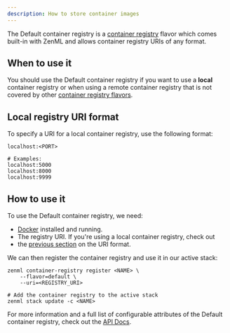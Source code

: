 ```yaml
---
description: How to store container images
---
```


The Default container registry is a [container registry](./container-registries.md) 
flavor which comes built-in with ZenML and allows container registry URIs
of any format.

## When to use it

You should use the Default container registry if you want to use a **local**
container registry or when using a remote container registry that is not 
covered by other [container registry flavors](./container-registries.md#container-registry-flavors).

## Local registry URI format

To specify a URI for a local container registry, use the following format:
```shell
localhost:<PORT>

# Examples:
localhost:5000
localhost:8000
localhost:9999
```

## How to use it

To use the Default container registry, we need:
* [Docker](https://www.docker.com) installed and running.
* The registry URI. If you're using a local container registry, check out 
* the [previous section](#local-registry-uri-format) on the URI format.

We can then register the container registry and use it in our active stack:
```shell
zenml container-registry register <NAME> \
    --flavor=default \
    --uri=<REGISTRY_URI>

# Add the container registry to the active stack
zenml stack update -c <NAME>
```

For more information and a full list of configurable attributes of the Default 
container registry, check out the [API Docs](https://apidocs.zenml.io/latest/api_docs/integration_code_docs/integrations-aws/#zenml.integrations.aws.container_registries.default_container_registry.DefaultContainerRegistry).
